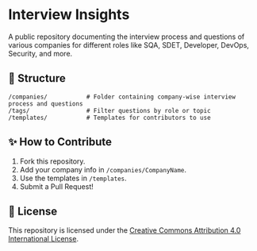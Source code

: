 # Interview Insights

A public repository documenting the interview process and questions of various companies for different roles like SQA, SDET, Developer, DevOps, Security, and more.

## 📁 Structure

```
/companies/           # Folder containing company-wise interview process and questions
/tags/                # Filter questions by role or topic
/templates/           # Templates for contributors to use
```

## ✨ How to Contribute

1. Fork this repository.
2. Add your company info in `/companies/CompanyName`.
3. Use the templates in `/templates`.
4. Submit a Pull Request!

## 📜 License

This repository is licensed under the [Creative Commons Attribution 4.0 International License](LICENSE).
